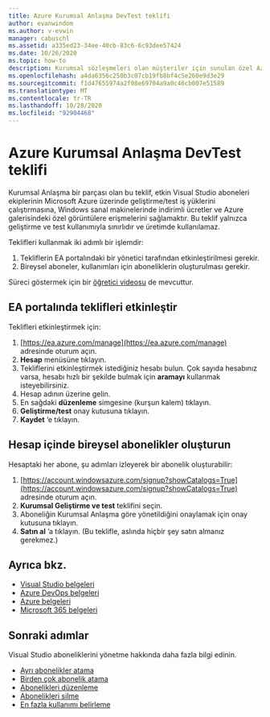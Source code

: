 ```yaml
---
title: Azure Kurumsal Anlaşma DevTest teklifi
author: evanwindom
ms.author: v-evwin
manager: cabuschl
ms.assetid: a335ed23-34ee-40cb-83c6-6c93dee57424
ms.date: 10/26/2020
ms.topic: how-to
description: Kurumsal sözleşmeleri olan müşteriler için sunulan özel Azure DevTest fiyatlandırmasının avantajlarından nasıl yararlandığını öğrenin
ms.openlocfilehash: a4da6356c250b3c07cb19fb8bf4c5e260e9d3e29
ms.sourcegitcommit: f1d47655974a2f08e69704a9a0c46cb007e51589
ms.translationtype: MT
ms.contentlocale: tr-TR
ms.lasthandoff: 10/28/2020
ms.locfileid: "92904468"
---
```

# <a name="azure-enterprise-agreement-devtest-offer"></a>Azure Kurumsal Anlaşma DevTest teklifi

Kurumsal Anlaşma bir parçası olan bu teklif, etkin Visual Studio aboneleri ekiplerinin Microsoft Azure üzerinde geliştirme/test iş yüklerini çalıştırmasına, Windows sanal makinelerinde indirimli ücretler ve Azure galerisindeki özel görüntülere erişmelerini sağlamaktır. Bu teklif yalnızca geliştirme ve test kullanımıyla sınırlıdır ve üretimde kullanılamaz.  

Teklifleri kullanmak iki adımlı bir işlemdir:
1. Tekliflerin EA portalındaki bir yönetici tarafından etkinleştirilmesi gerekir.
2. Bireysel aboneler, kullanımları için aboneliklerin oluşturulması gerekir. 

Süreci göstermek için bir [öğretici videosu](https://channel9.msdn.com/blogs/EA.Azure.com/Enabling-and-Creating-EA-DevTest-Subscriptions-through-the-EA-Portal) de mevcuttur.  

## <a name="enable-offers-in-the-ea-portal"></a>EA portalında teklifleri etkinleştir
Teklifleri etkinleştirmek için:
1. [https://ea.azure.com/manage](https://ea.azure.com/manage) adresinde oturum açın.
0. **Hesap** menüsüne tıklayın.
0. Tekliflerini etkinleştirmek istediğiniz hesabı bulun.  Çok sayıda hesabınız varsa, hesabı hızlı bir şekilde bulmak için **aramayı** kullanmak isteyebilirsiniz. 
0. Hesap adının üzerine gelin. 
0. En sağdaki **düzenleme** simgesine (kurşun kalem) tıklayın. 
0. **Geliştirme/test** onay kutusuna tıklayın.
0. **Kaydet** ’e tıklayın.

## <a name="create-individual-subscriptions-within-the-account"></a>Hesap içinde bireysel abonelikler oluşturun
Hesaptaki her abone, şu adımları izleyerek bir abonelik oluşturabilir:
1. [https://account.windowsazure.com/signup?showCatalogs=True](https://account.windowsazure.com/signup?showCatalogs=True) adresinde oturum açın.
0. **Kurumsal Geliştirme ve test** teklifini seçin.
0. Aboneliğin Kurumsal Anlaşma göre yönetildiğini onaylamak için onay kutusuna tıklayın. 
0. **Satın al** ’a tıklayın.  (Bu teklifle, aslında hiçbir şey satın almanız gerekmez.)

## <a name="see-also"></a>Ayrıca bkz.
- [Visual Studio belgeleri](/visualstudio/)
- [Azure DevOps belgeleri](/azure/devops/)
- [Azure belgeleri](/azure/)
- [Microsoft 365 belgeleri](/microsoft-365/)

## <a name="next-steps"></a>Sonraki adımlar
Visual Studio aboneliklerini yönetme hakkında daha fazla bilgi edinin.
- [Ayrı abonelikler atama](assign-license.md)
- [Birden çok abonelik atama](assign-license-bulk.md)
- [Abonelikleri düzenleme](edit-license.md)
- [Abonelikleri silme](delete-license.md)
- [En fazla kullanımı belirleme](maximum-usage.md)